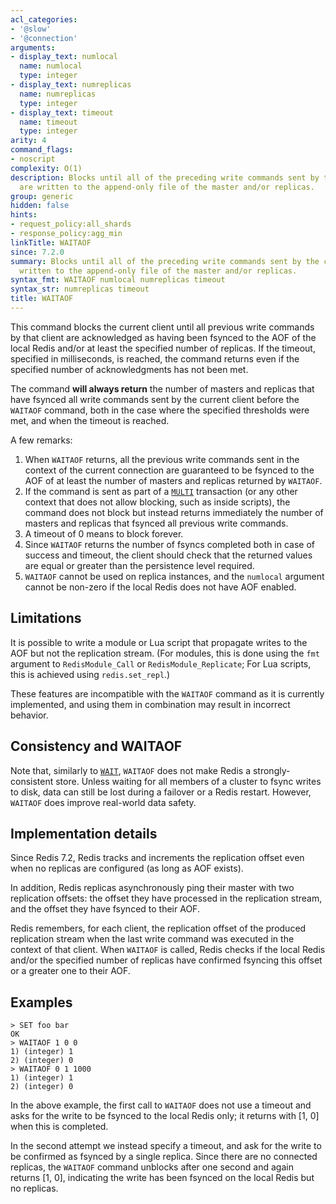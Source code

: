 ```yaml
---
acl_categories:
- '@slow'
- '@connection'
arguments:
- display_text: numlocal
  name: numlocal
  type: integer
- display_text: numreplicas
  name: numreplicas
  type: integer
- display_text: timeout
  name: timeout
  type: integer
arity: 4
command_flags:
- noscript
complexity: O(1)
description: Blocks until all of the preceding write commands sent by the connection
  are written to the append-only file of the master and/or replicas.
group: generic
hidden: false
hints:
- request_policy:all_shards
- response_policy:agg_min
linkTitle: WAITAOF
since: 7.2.0
summary: Blocks until all of the preceding write commands sent by the connection are
  written to the append-only file of the master and/or replicas.
syntax_fmt: WAITAOF numlocal numreplicas timeout
syntax_str: numreplicas timeout
title: WAITAOF
---
```

This command blocks the current client until all previous write commands by that client are acknowledged as having been fsynced to the AOF of the local Redis and/or at least the specified number of replicas.
If the timeout, specified in milliseconds, is reached, the command returns even if the specified number of acknowledgments has not been met.

The command **will always return** the number of masters and replicas that have fsynced all write commands sent by the current client before the `WAITAOF` command, both in the case where the specified thresholds were met, and when the timeout is reached.

A few remarks:

1. When `WAITAOF` returns, all the previous write commands sent in the context of the current connection are guaranteed to be fsynced to the AOF of at least the number of masters and replicas returned by `WAITAOF`.
2. If the command is sent as part of a [`MULTI`](/commands/multi) transaction (or any other context that does not allow blocking, such as inside scripts), the command does not block but instead returns immediately the number of masters and replicas that fsynced all previous write commands.
3. A timeout of 0 means to block forever.
4. Since `WAITAOF` returns the number of fsyncs completed both in case of success and timeout, the client should check that the returned values are equal or greater than the persistence level required.
5. `WAITAOF` cannot be used on replica instances, and the `numlocal` argument cannot be non-zero if the local Redis does not have AOF enabled.

Limitations
---
It is possible to write a module or Lua script that propagate writes to the AOF but not the replication stream.
(For modules, this is done using the `fmt` argument to `RedisModule_Call` or `RedisModule_Replicate`; For Lua scripts, this is achieved using `redis.set_repl`.)

These features are incompatible with the `WAITAOF` command as it is currently implemented, and using them in combination may result in incorrect behavior.

Consistency and WAITAOF
---

Note that, similarly to [`WAIT`](/commands/wait), `WAITAOF` does not make Redis a strongly-consistent store.
Unless waiting for all members of a cluster to fsync writes to disk, data can still be lost during a failover or a Redis restart.
However, `WAITAOF` does improve real-world data safety.

Implementation details
---

Since Redis 7.2, Redis tracks and increments the replication offset even when no replicas are configured (as long as AOF exists).

In addition, Redis replicas asynchronously ping their master with two replication offsets: the offset they have processed in the replication stream, and the offset they have fsynced to their AOF.

Redis remembers, for each client, the replication offset of the produced replication stream when the last write command was executed in the context of that client.
When `WAITAOF` is called, Redis checks if the local Redis and/or the specified number of replicas have confirmed fsyncing this offset or a greater one to their AOF.

## Examples

```
> SET foo bar
OK
> WAITAOF 1 0 0
1) (integer) 1
2) (integer) 0
> WAITAOF 0 1 1000
1) (integer) 1
2) (integer) 0
```

In the above example, the first call to `WAITAOF` does not use a timeout and asks for the write to be fsynced to the local Redis only; it returns with [1, 0] when this is completed.

In the second attempt we instead specify a timeout, and ask for the write to be confirmed as fsynced by a single replica.
Since there are no connected replicas, the `WAITAOF` command unblocks after one second and again returns [1, 0], indicating the write has been fsynced on the local Redis but no replicas.
